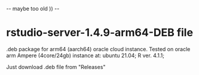 -- maybe too old )) --

# rstudio-server-1.4.9-arm64-DEB file
.deb package for arm64 (aarch64) oracle cloud instance.
Tested on oracle arm Ampere (4core/24gb) instance at: ubuntu 21.04;  R ver. 4.1.1; 

Just download .deb file from "Releases"


